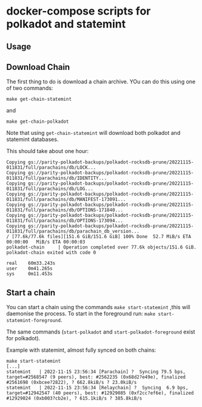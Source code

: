 # docker-compose scripts for polkadot and statemint


## Usage 

## Download Chain

The first thing to do is download a chain archive. YOu can do this using one of two commands:


```
make get-chain-statemint
```

and

```
make get-chain-polkadot
```

Note that using `get-chain-statemint` will download both polkadot and statemint databases.

This should take about one hour:

```
Copying gs://parity-polkadot-backups/polkadot-rocksdb-prune/20221115-011831/full/parachains/db/LOCK...
Copying gs://parity-polkadot-backups/polkadot-rocksdb-prune/20221115-011831/full/parachains/db/IDENTITY...
Copying gs://parity-polkadot-backups/polkadot-rocksdb-prune/20221115-011831/full/parachains/db/LOG...
Copying gs://parity-polkadot-backups/polkadot-rocksdb-prune/20221115-011831/full/parachains/db/MANIFEST-173091...
Copying gs://parity-polkadot-backups/polkadot-rocksdb-prune/20221115-011831/full/parachains/db/OPTIONS-171840...
Copying gs://parity-polkadot-backups/polkadot-rocksdb-prune/20221115-011831/full/parachains/db/OPTIONS-173094...
Copying gs://parity-polkadot-backups/polkadot-rocksdb-prune/20221115-011831/full/parachains/db/parachain_db_version...
/ [77.6k/77.6k files][151.6 GiB/151.6 GiB] 100% Done  52.7 MiB/s ETA 00:00:00   MiB/s ETA 00:00:03   
polkadot-chain     | Operation completed over 77.6k objects/151.6 GiB.                                
polkadot-chain exited with code 0

real    60m33.243s
user    0m41.265s
sys     0m11.453s
```

## Start a chain

You can start a chain using the commands `make start-statemint` ,this will daemonise the process. To start in the foreground run: `make start-statemint-foreground`. 

The same commands (`start-polkadot` and `start-polkadot-foreground` exist for polkadot). 

Example with statemint, almost fully synced on both chains:
```
make start-statemint
[...]
statemint   | 2022-11-15 23:56:34 [Parachain] ?  Syncing 79.5 bps, target=#2568547 (9 peers), best: #2562235 (0x68d2?e49e), finalized #2561698 (0xbcee?2822), ? 662.8kiB/s ? 23.0kiB/s    
statemint   | 2022-11-15 23:56:34 [Relaychain] ?  Syncing  6.9 bps, target=#12942547 (40 peers), best: #12929085 (0xf2cc?ef6e), finalized #12929024 (0xb003?cb2e), ? 615.1kiB/s ? 385.8kiB/s   
```
